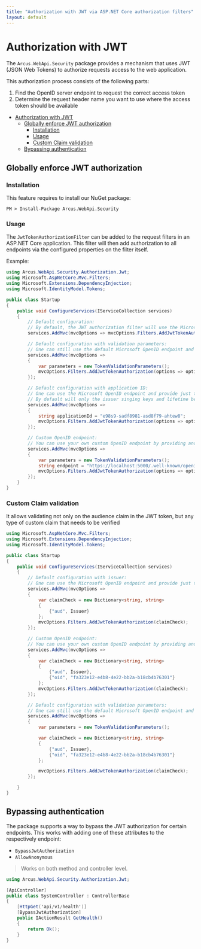 ```yaml
---
title: "Authorization with JWT via ASP.NET Core authorization filters"
layout: default
---
```


# Authorization with JWT

The `Arcus.WebApi.Security` package provides a mechanism that uses JWT (JSON Web Tokens) to authorize requests access to the web application.

This authorization process consists of the following parts:
1. Find the OpenID server endpoint to request the correct access token
2. Determine the request header name you want to use where the access token should be available

- [Authorization with JWT](#authorization-with-jwt)
  - [Globally enforce JWT authorization](#globally-enforce-jwt-authorization)
    - [Installation](#installation)
    - [Usage](#usage)
    - [Custom Claim validation](#custom-claim-validation)
  - [Bypassing authentication](#bypassing-authentication)

## Globally enforce JWT authorization

### Installation

This feature requires to install our NuGet package:

```shell
PM > Install-Package Arcus.WebApi.Security
```

### Usage

The `JwtTokenAuthorizationFilter` can be added to the request filters in an <span>ASP.NET</span> Core application.
This filter will then add authorization to all endpoints via the configured properties on the filter itself.

Example:

```csharp
using Arcus.WebApi.Security.Authorization.Jwt;
using Microsoft.AspNetCore.Mvc.Filters;
using Microsoft.Extensions.DependencyInjection;
using Microsoft.IdentityModel.Tokens;

public class Startup
{
    public void ConfigureServices(IServiceCollection services)
    {
        // Default configuration:
        // By default, the JWT authorization filter will use the Microsoft 'https://login.microsoftonline.com/common/v2.0/.well-known/openid-configuration' OpenID endpoint to request the configuration.
        services.AddMvc(mvcOptions => mvcOptions.Filters.AddJwtTokenAuthorization());

        // Default configuration with validation parameters:
        // One can still use the default Microsoft OpenID endpoint and provide additional validation parameters to manipulate how the JWT token should be validated.
        services.AddMvc(mvcOptions => 
        {
            var parameters = new TokenValidationParameters();
            mvcOptions.Filters.AddJwtTokenAuthorization(options => options.JwtTokenReader = new JwtTokenReader(parameters));
        });

        // Default configuration with application ID:
        // One can use the Microsoft OpenID endpoint and provide just the application ID as input for the validation parameters. 
        // By default will only the issuer singing keys and lifetime be validated.
        services.AddMvc(mvcOptions => 
        {
            string applicationId = "e98s9-sadf8981-asd8f79-ahtew8";
            mvcOptions.Filters.AddJwtTokenAuthorization(options => options.JwtTokenReader = new JwtTokenReader(applicationId));
        });

        // Custom OpenID endpoint:
        // You can use your own custom OpenID endpoint by providing another the endpoint in the options; additionally with custom validation parameters how the JWT token should be validated.
        services.AddMvc(mvcOptions => 
        {
            var parameters = new TokenValidationParameters();
            string endpoint = "https://localhost:5000/.well-known/openid-configuration";
            mvcOptions.Filters.AddJwtTokenAuthorization(options => options.JwtTokenReader = new JwtTokenReader(parameters, endpoint));
        });
    }
}
```

### Custom Claim validation

It allows validating not only on the audience claim in the JWT token, but any type of custom claim that needs to be verified

```csharp
using Microsoft.AspNetCore.Mvc.Filters;
using Microsoft.Extensions.DependencyInjection;
using Microsoft.IdentityModel.Tokens;

public class Startup
{
    public void ConfigureServices(IServiceCollection services)
    {
        // Default configuration with issuer:
        // One can use the Microsoft OpenID endpoint and provide just the issuer as input for the validation parameters.         
        services.AddMvc(mvcOptions => 
        {
            var claimCheck = new Dictionary<string, string>
            {
                {"aud", Issuer}
            };
            mvcOptions.Filters.AddJwtTokenAuthorization(claimCheck);
        });

        // Custom OpenID endpoint:
        // You can use your own custom OpenID endpoint by providing another the endpoint in the options; additionally with custom validation parameters and custom claims to manipulate how the JWT token should be validated.
        services.AddMvc(mvcOptions => 
        {
            var claimCheck = new Dictionary<string, string>
            {
                {"aud", Issuer},
                {"oid", "fa323e12-e4b8-4e22-bb2a-b18cb4b76301"}
            };
            mvcOptions.Filters.AddJwtTokenAuthorization(claimCheck);
        });

        // Default configuration with validation parameters:
        // One can still use the default Microsoft OpenID endpoint and provide additional validation parameters and custom claims to manipulate how the JWT token should be validated.
        services.AddMvc(mvcOptions => 
        {
            var parameters = new TokenValidationParameters();

            var claimCheck = new Dictionary<string, string>
            {
                {"aud", Issuer},
                {"oid", "fa323e12-e4b8-4e22-bb2a-b18cb4b76301"}
            };

            mvcOptions.Filters.AddJwtTokenAuthorization(claimCheck);
        });

    }
}
```

## Bypassing authentication

The package supports a way to bypass the JWT authorization for certain endpoints.
This works with adding one of these attributes to the respectively endpoint:
- `BypassJwtAuthorization`
- `AllowAnonymous`

> Works on both method and controller level.

```csharp
using Arcus.WebApi.Security.Authorization.Jwt;

[ApiController]
public class SystemController : ControllerBase
{
    [HttpGet('api/v1/health')]
    [BypassJwtAuthorization]
    public IActionResult GetHealth()
    {
        return Ok();
    }
}
```
